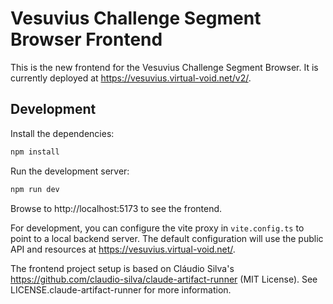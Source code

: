 # Vesuvius Challenge Segment Browser Frontend

This is the new frontend for the Vesuvius Challenge Segment Browser. It is currently deployed at
https://vesuvius.virtual-void.net/v2/.

## Development

Install the dependencies:

```bash
npm install
```

Run the development server:

```bash
npm run dev
```

Browse to http://localhost:5173 to see the frontend.

For development, you can configure the vite proxy in `vite.config.ts` to point to a local backend server. The
default configuration will use the public API and resources at https://vesuvius.virtual-void.net/.

The frontend project setup is based on Cláudio Silva's https://github.com/claudio-silva/claude-artifact-runner (MIT License).
See LICENSE.claude-artifact-runner for more information.
